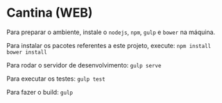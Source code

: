 # Cantina (WEB)

Para preparar o ambiente, instale o `nodejs`, `npm`, `gulp` e `bower` na máquina.

Para instalar os pacotes referentes a este projeto, execute:
`npm install`
`bower install`

Para rodar o servidor de desenvolvimento: `gulp serve`

Para executar os testes: `gulp test`

Para fazer o build: `gulp`
